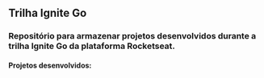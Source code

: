 ## Trilha Ignite Go 

### Repositório para armazenar projetos desenvolvidos durante a trilha Ignite Go da plataforma Rocketseat.

#### Projetos desenvolvidos:
